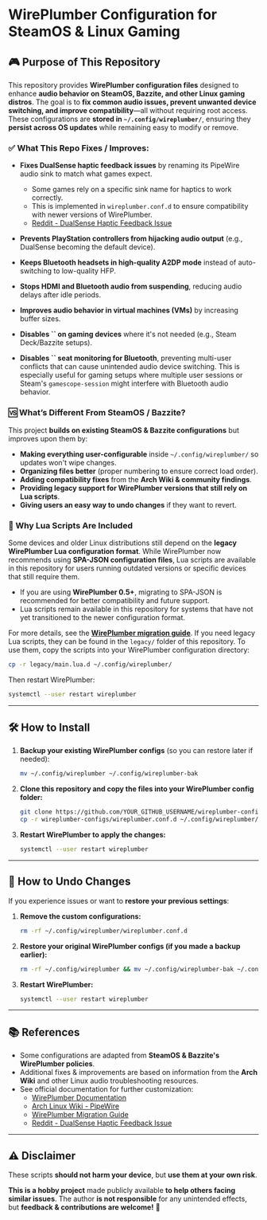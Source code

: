 # WirePlumber Configuration for SteamOS & Linux Gaming

## 🎮 Purpose of This Repository

This repository provides **WirePlumber configuration files** designed to enhance **audio behavior on SteamOS, Bazzite, and other Linux gaming distros**. The goal is to **fix common audio issues, prevent unwanted device switching, and improve compatibility**—all without requiring root access. These configurations are **stored in `~/.config/wireplumber/`**, ensuring they **persist across OS updates** while remaining easy to modify or remove.

### ✅ What This Repo Fixes / Improves:

- **Fixes DualSense haptic feedback issues** by renaming its PipeWire audio sink to match what games expect.
  
  - Some games rely on a specific sink name for haptics to work correctly.
  - This is implemented in `wireplumber.conf.d` to ensure compatibility with newer versions of WirePlumber.
  - [Reddit - DualSense Haptic Feedback Issue](#references)

- **Prevents PlayStation controllers from hijacking audio output** (e.g., DualSense becoming the default device).

- **Keeps Bluetooth headsets in high-quality A2DP mode** instead of auto-switching to low-quality HFP.

- **Stops HDMI and Bluetooth audio from suspending**, reducing audio delays after idle periods.

- **Improves audio behavior in virtual machines (VMs)** by increasing buffer sizes.

- **Disables ******\`\`****** on gaming devices** where it's not needed (e.g., Steam Deck/Bazzite setups).

- **Disables ******\`\`****** seat monitoring for Bluetooth**, preventing multi-user conflicts that can cause unintended audio device switching. This is especially useful for gaming setups where multiple user sessions or Steam's `gamescope-session` might interfere with Bluetooth audio behavior.

### 🆚 What’s Different From SteamOS / Bazzite?

This project **builds on existing SteamOS & Bazzite configurations** but improves upon them by:

- **Making everything user-configurable** inside `~/.config/wireplumber/` so updates won't wipe changes.
- **Organizing files better** (proper numbering to ensure correct load order).
- **Adding compatibility fixes** from the **Arch Wiki & community findings**.
- **Providing legacy support for WirePlumber versions that still rely on Lua scripts**.
- **Giving users an easy way to undo changes** if they want to revert.

### 🔄 Why Lua Scripts Are Included

Some devices and older Linux distributions still depend on the **legacy WirePlumber Lua configuration format**. While WirePlumber now recommends using **SPA-JSON configuration files**, Lua scripts are available in this repository for users running outdated versions or specific devices that still require them.

- If you are using **WirePlumber 0.5+**, migrating to SPA-JSON is recommended for better compatibility and future support.
- Lua scripts remain available in this repository for systems that have not yet transitioned to the newer configuration format.

For more details, see the **[WirePlumber migration guide](https://pipewire.pages.freedesktop.org/wireplumber/daemon/configuration/migration.html)**. If you need legacy Lua scripts, they can be found in the `legacy/` folder of this repository. To use them, copy the scripts into your WirePlumber configuration directory:

```bash
cp -r legacy/main.lua.d ~/.config/wireplumber/
```

Then restart WirePlumber:

```bash
systemctl --user restart wireplumber
```

---

## 🛠️ How to Install

1. **Backup your existing WirePlumber configs** (so you can restore later if needed):
   ```bash
   mv ~/.config/wireplumber ~/.config/wireplumber-bak
   ```
2. **Clone this repository and copy the files into your WirePlumber config folder:**
   ```bash
   git clone https://github.com/YOUR_GITHUB_USERNAME/wireplumber-configs.git
   cp -r wireplumber-configs/wireplumber.conf.d ~/.config/wireplumber/
   ```
3. **Restart WirePlumber to apply the changes:**
   ```bash
   systemctl --user restart wireplumber
   ```

---

## 🔄 How to Undo Changes

If you experience issues or want to **restore your previous settings**:

1. **Remove the custom configurations:**
   ```bash
   rm -rf ~/.config/wireplumber/wireplumber.conf.d
   ```
2. **Restore your original WirePlumber configs (if you made a backup earlier):**
   ```bash
   rm -rf ~/.config/wireplumber && mv ~/.config/wireplumber-bak ~/.config/wireplumber
   ```
3. **Restart WirePlumber:**
   ```bash
   systemctl --user restart wireplumber
   ```

---

## 📚 References

- Some configurations are adapted from **SteamOS & Bazzite's WirePlumber policies**.
- Additional fixes & improvements are based on information from the **Arch Wiki** and other Linux audio troubleshooting resources.
- See official documentation for further customization:
  - [WirePlumber Documentation](https://pipewire.pages.freedesktop.org/wireplumber/)
  - [Arch Linux Wiki - PipeWire](https://wiki.archlinux.org/title/PipeWire)
  - [WirePlumber Migration Guide](https://pipewire.pages.freedesktop.org/wireplumber/daemon/configuration/migration.html)
  - [Reddit - DualSense Haptic Feedback Issue](https://www.reddit.com/r/linux_gaming/comments/190dypz/dualsense_haptic_feedback_wont_work_for_me/?utm_source=chatgpt.com)

---

## ⚠️ Disclaimer

These scripts **should not harm your device**, but **use them at your own risk**.

**This is a hobby project** made publicly available **to help others facing similar issues**. The author **is not responsible** for any unintended effects, but **feedback & contributions are welcome!** 🚀

